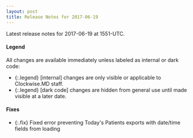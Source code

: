 ```yaml
---
layout: post
title: Release Notes for 2017-06-19
---
```


Latest release notes for 2017-06-19 at 1551-UTC.

<div class='legend' markdown='1'>

#### Legend

All changes are available immediately unless labeled as internal or dark code:

- {:.legend} [internal] changes are only visible or applicable to Clockwise.MD staff.
- {:.legend} [dark code] changes are hidden from general use until made visible at a later date.

</div>


<div class='fixes' markdown='1'>

#### Fixes

- {:.fix} Fixed error preventing Today's Patients exports with date/time fields from loading

</div>

